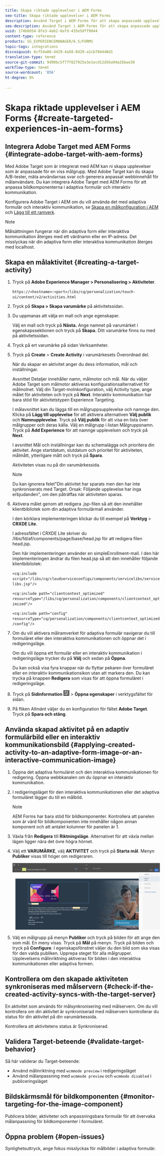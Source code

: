```yaml
---
title: Skapa riktade upplevelser i AEM Forms
seo-title: Skapa riktade upplevelser i AEM Forms
description: Använd Target i AEM Forms för att skapa anpassade upplevelser för riktade kunder.
seo-description: Använd Target i AEM Forms för att skapa anpassade upplevelser för riktade kunder.
uuid: 174b6054-8fe3-4ab2-8afd-435e5dff9044
content-type: reference
products: SG_EXPERIENCEMANAGER/6.5/FORMS
topic-tags: integrations
discoiquuid: 6cf54a08-d429-4a58-8429-a1cb784448d1
translation-type: tm+mt
source-git-commit: 9d90bc5f77f827925e3e1ecd12d56a94a2bbae30
workflow-type: tm+mt
source-wordcount: '856'
ht-degree: 0%

---
```



# Skapa riktade upplevelser i AEM Forms {#create-targeted-experiences-in-aem-forms}

## Integrera Adobe Target med AEM Forms {#integrate-adobe-target-with-aem-forms}

Med Adobe Target som är integrerat med AEM kan ni skapa upplevelser som är anpassade för en viss målgrupp. Med Adobe Target kan du skapa A/B-tester, mäta användarnas svar och generera anpassat webbinnehåll för målanvändare. Du kan integrera Adobe Target med AEM Forms för att anpassa bildkomponenterna i adaptiva formulär och interaktiv kommunikation.

Konfigurera Adobe Target i AEM om du vill använda det med adaptiva formulär och interaktiv kommunikation, se [Skapa en målkonfiguration i AEM](/help/sites-administering/target.md) och [Lägg till ett ramverk](/help/sites-administering/target.md).

>[!NOTE]
>
>Målsättningen fungerar när din adaptiva form eller interaktiva kommunikation återges med ett värdnamn eller en IP-adress. Det misslyckas när din adaptiva form eller interaktiva kommunikation återges med localhost.

## Skapa en målaktivitet {#creating-a-target-activity}

1. Tryck på **Adobe Experience Manager > Personalisering > Aktiviteter**.

   `https://<hostname>:<port>/libs/cq/personalization/touch-ui/content/v2/activities.html`

1. Tryck på **Skapa > Skapa varumärke** på aktivitetssidan.
1. Du uppmanas att välja en mall och ange egenskaper.

   Välj en mall och tryck på **Nästa.** Ange namnet på varumärket i egenskapssektionen och tryck på  **Skapa.**
Ditt varumärke finns nu med på aktivitetssidan.

1. Tryck på ert varumärke på sidan Verksamheter.
1. Tryck på **Create** > **Create Activity** i varumärkesets Överordnad del.

   När du skapar en aktivitet anger du dess information, mål och inställningar.

   Avsnittet Detaljer innehåller namn, målmotor och mål. När du väljer Adobe Target som målmotor aktiveras konfigurationsalternativet för målmolnet. Välj din Target-molnkonfiguration, välj Activity type, ange målet för aktiviteten och tryck på **Next**. Interaktiv kommunikation har bara stöd för aktivitetstypen Experience Targeting.

   I målavsnittet kan du lägga till en målgruppsupplevelse och namnge den. Klicka på **Lägg till upplevelse** för att aktivera alternativen **Välj publik** och **Namnupplevelse**. Tryck på **Välj publik** för att visa en lista över målgrupper och deras källa. Välj en målgrupp i listan Målgruppsnamn. Tryck på **Add Experience** för att namnge upplevelsen och tryck på **Next**.

   I avsnittet Mål och inställningar kan du schemalägga och prioritera din aktivitet. Ange startdatum, slutdatum och prioritet för aktiviteten, målmått, ytterligare mått och tryck på **Spara**.

   Aktiviteten visas nu på din varumärkessida.

   >[!NOTE]
   >
   >Du kan ignorera felet&quot;Din aktivitet har sparats men den har inte synkroniserats med Target. Orsak: Följande upplevelse har inga erbjudanden&quot;, om den påträffas när aktiviteten sparas.

1. Aktivera målet genom att redigera .jsp-filen så att den innehåller klientbibliotek som din adaptiva formulärmall använder.

   I den körklara implementeringen klickar du till exempel på **Verktyg** > **CRXDE Lite**.

   I adressfältet i CRXDE Lite skriver du /libs/fd/af/components/page/base/head.jsp för att redigera filen head.jsp.

   Den här implementeringen använder en simpleEnrollment-mall. I den här implementeringen ändrar du filen head.jsp så att den innehåller följande klientbibliotek:

   `<cq:include script="/libs/cq/cloudserviceconfigs/components/servicelibs/servicelibs.jsp"/>`

   `<cq:include path="clientcontext_optimized" resourceType="/libs/cq/personalization/components/clientcontext_optimized"/>`

   `<cq:include path="config" resourceType="cq/personalization/components/clientcontext_optimized/config"/>`

1. Om du vill aktivera målramverket för adaptiva formulär navigerar du till formuläret eller den interaktiva kommunikationen och öppnar det i redigeringsläge.

   Om du vill öppna ett formulär eller en interaktiv kommunikation i redigeringsläge trycker du på **Välj** och sedan på **Öppna**.

   Du kan också visa fyra knappar när du flyttar pekaren över formuläret eller en interaktiv kommunikationsikon utan att markera den. Du kan trycka på knappen **Redigera** som visas för att öppna formuläret i redigeringsläge.

1. Tryck på **Sidinformation** ![temaalternativ](assets/theme-options.png) > **Öppna egenskaper** i verktygsfältet för sidan.
1. På fliken Allmänt väljer du en konfiguration för fältet **Adobe Target**. Tryck på **Spara och stäng**.

## Använda skapad aktivitet på en adaptiv formulärbild eller en interaktiv kommunikationsbild {#applying-created-activity-to-an-adaptive-form-image-or-an-interactive-communication-image}

1. Öppna det adaptiva formuläret och den interaktiva kommunikationen för redigering. Öppna webbkanalen om du öppnar en interaktiv kommunikation.

1. I redigeringsläget för den interaktiva kommunikationen eller det adaptiva formuläret lägger du till en målbild.

   >[!NOTE]
   >
   >AEM Forms har bara stöd för bildkomponenter. Kontrollera att panelen som är värd för bildkomponenten inte innehåller någon annan komponent och att antalet kolumner för panelen är 1.

1. Växla från **Redigera** till **Riktningsläge**. Alternativet för att växla mellan lägen ligger nära det övre högra hörnet.
1. Välj ett **VARUMÄRKE**, välj **AKTIVITET** och tryck på **Starta mål**. Menyn **Publiker** visas till höger om redigeraren.

   ![riktad meny](assets/targeting-menu.png)

1. Välj en målgrupp på menyn **Publiker** och tryck på bilden för att ange den som mål. En meny visas. Tryck på **Mål** på menyn. Tryck på bilden och tryck på **Configure**. I egenskapsfönstret väljer du den bild som ska visas för den valda publiken. Upprepa steget för alla målgrupper. Upplevelsens målinriktning aktiveras för bilden i den interaktiva kommunikationen eller adaptiva formen.

## Kontrollera om den skapade aktiviteten synkroniseras med målservern {#check-if-the-created-activity-syncs-with-the-target-server}

En aktivitet som används för målsynkronisering med målservern. Om du vill kontrollera om din aktivitet är synkroniserad med målservern kontrollerar du status för din aktivitet på din varumärkessida.

Kontrollera att aktivitetens status är Synkroniserad.

## Validera Target-beteende {#validate-target-behavior}

Så här validerar du Target-beteende:

* Använd målinriktning med `wcmmode preview` i redigeringsläget
* Använd målanpassning med `wcmmode preview` och `wcmmode disabled` i publiceringsläget

## Bildskärmsmål för bildkomponenten {#monitor-targeting-for-the-image-component}

Publicera bilder, aktiviteter och anpassningsbara formulär för att övervaka målanpassning för bildkomponenter i formuläret.

## Öppna problem {#open-issues}

Synlighetsuttryck, ange fokus misslyckas för målbilder i adaptiva formulär.
